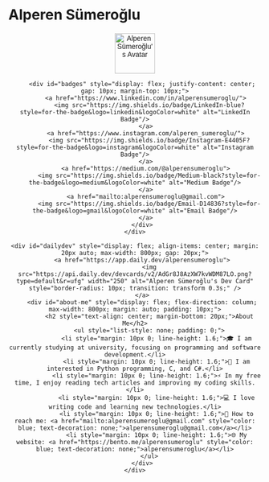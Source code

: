 # Alperen Sümeroğlu

<div style="font-family: Arial, sans-serif; margin: 0; padding: 0; box-sizing: border-box;">
    <div id="header" style="text-align: center; margin-top: 20px;">
        <img src="https://media.giphy.com/media/SHjOSDkKZ18qOHA5B5/giphy.gif" width="80" alt="Alperen Sümeroğlu's Avatar"/>
      
        <div id="badges" style="display: flex; justify-content: center; gap: 10px; margin-top: 10px;">
          <a href="https://www.linkedin.com/in/alperensumeroglu/">
            <img src="https://img.shields.io/badge/LinkedIn-blue?style=for-the-badge&logo=linkedin&logoColor=white" alt="LinkedIn Badge"/>
          </a>
          <a href="https://www.instagram.com/alperen_sumeroglu/">
            <img src="https://img.shields.io/badge/Instagram-E4405F?style=for-the-badge&logo=instagram&logoColor=white" alt="Instagram Badge"/>
          </a>
          <a href="https://medium.com/@alperensumeroglu">
            <img src="https://img.shields.io/badge/Medium-black?style=for-the-badge&logo=medium&logoColor=white" alt="Medium Badge"/>
          </a>
          <a href="mailto:alperensumeroglu@gmail.com">
            <img src="https://img.shields.io/badge/Email-D14836?style=for-the-badge&logo=gmail&logoColor=white" alt="Email Badge"/>
          </a>
        </div>
    </div>

    <div id="dailydev" style="display: flex; align-items: center; margin: 20px auto; max-width: 800px; gap: 20px;">
        <a href="https://app.daily.dev/alperensumeroglu">
            <img src="https://api.daily.dev/devcards/v2/AdGr8J8AzXW7kvWDM87LO.png?type=default&r=ufg" width="250" alt="Alperen Sümeroğlu's Dev Card" style="border-radius: 10px; transition: transform 0.3s;" />
        </a>
        <div id="about-me" style="display: flex; flex-direction: column; max-width: 800px; margin: auto; padding: 10px;">
            <h2 style="text-align: center; margin-bottom: 20px;">About Me</h2>
            <ul style="list-style: none; padding: 0;">
                <li style="margin: 10px 0; line-height: 1.6;">🎓 I am currently studying at university, focusing on programming and software development.</li>
                <li style="margin: 10px 0; line-height: 1.6;">📌 I am interested in Python programming, C, and C#.</li>
                <li style="margin: 10px 0; line-height: 1.6;">⚡ In my free time, I enjoy reading tech articles and improving my coding skills.</li>
                <li style="margin: 10px 0; line-height: 1.6;">💻 I love writing code and learning new technologies.</li>
                <li style="margin: 10px 0; line-height: 1.6;">📧 How to reach me: <a href="mailto:alperensumeroglu@gmail.com" style="color: blue; text-decoration: none;">alperensumeroglu@gmail.com</a></li>
                <li style="margin: 10px 0; line-height: 1.6;">🌐 My website: <a href="https://bento.me/alperensumeroglu" style="color: blue; text-decoration: none;">alperensumeroglu</a></li>
            </ul>
        </div>
    </div>
</div>
